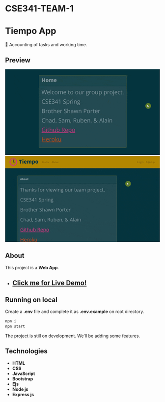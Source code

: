 # CSE341-TEAM-1
# Tiempo App
📌 Accounting of tasks and working time.

## Preview
![tiempo-team1.herokuapp.com](https://raw.githubusercontent.com/Rodeeo/CSE341-TEAM-1/main/public/images/win10-15-07-2021-01-23-00.gif)
![tiempo-team1.herokuapp.com/time/about](https://raw.githubusercontent.com/Rodeeo/CSE341-TEAM-1/main/public/images/win10-15-07-2021-01-24-09.gif)

## About
This project is a **Web App**.

* ## **[Click me for Live Demo!](https://tiempo-team1.herokuapp.com)**

## Running on local
Create a **.env** file and complete it as **.env.example** on root directory.

``` bash
npm i
npm start
```

The project is still on development. We'll be adding some features.

## Technologies
- **HTML**
- **CSS**
- **JavaScript**
- **Bootstrap**
- **Ejs**
- **Node js**
- **Express js**
